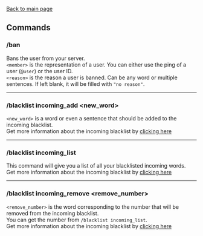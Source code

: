 [Back to main page](https://github.com/afteryparty/Afterparty-Legal-Documentation/blob/main/GuardianLink-Network/README.md)

## Commands

### /ban <member> <reason>
Bans the user from your server.  
`<member>` is the representation of a user. You can either use the ping of a user (`@user`) or the user ID.  
`<reason>` is the reason a user is banned. Can be any word or multiple sentences. If left blank, it will be filled with `"no reason"`.

---

### /blacklist incoming_add <new_word>
`<new_word>` is a word or even a sentence that should be added to the incoming blacklist.  
Get more information about the incoming blacklist by [clicking here](https://github.com/afteryparty/Afterparty-Legal-Documentation/blob/main/SentinelLink/readme/incoming_blacklist.md)

---

### /blacklist incoming_list
This command will give you a list of all your blacklisted incoming words.  
Get more information about the incoming blacklist by [clicking here](https://github.com/afteryparty/Afterparty-Legal-Documentation/blob/main/SentinelLink/readme/incoming_blacklist.md)

---

### /blacklist incoming_remove <remove_number>
`<remove_number>` is the word corresponding to the number that will be removed from the incoming blacklist.  
You can get the number from `/blacklist incoming_list`.  
Get more information about the incoming blacklist by [clicking here](https://github.com/afteryparty/Afterparty-Legal-Documentation/blob/main/SentinelLink/readme/incoming_blacklist.md)
